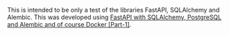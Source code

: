 This is intended to be only a test of the libraries FastAPI, SQLAlchemy and Alembic.
This was developed using [FastAPI with SQLAlchemy, PostgreSQL and Alembic and of course Docker [Part-1]](https://ahmed-nafies.medium.com/fastapi-with-sqlalchemy-postgresql-and-alembic-and-of-course-docker-f2b7411ee396).

